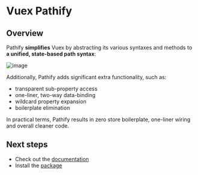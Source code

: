 # Vuex Pathify

## Overview

Pathify **simplifies** Vuex by abstracting its various syntaxes and methods to **a unified, state-based path syntax**:

![image](https://user-images.githubusercontent.com/132681/37240859-d763f3ca-2448-11e8-9f41-0f90ac1f084b.png)

Additionally, Pathify adds significant extra functionality, such as:

- transparent sub-property access
- one-liner, two-way data-binding
- wildcard property expansion
- boilerplate elimination

In practical terms, Pathify results in zero store boilerplate, one-liner wiring and overall cleaner code.

## Next steps

- Check out the [documentation](https://davestewart.github.io/vuex-pathify/)
- Install the [package](https://www.npmjs.com/package/vuex-pathify)
